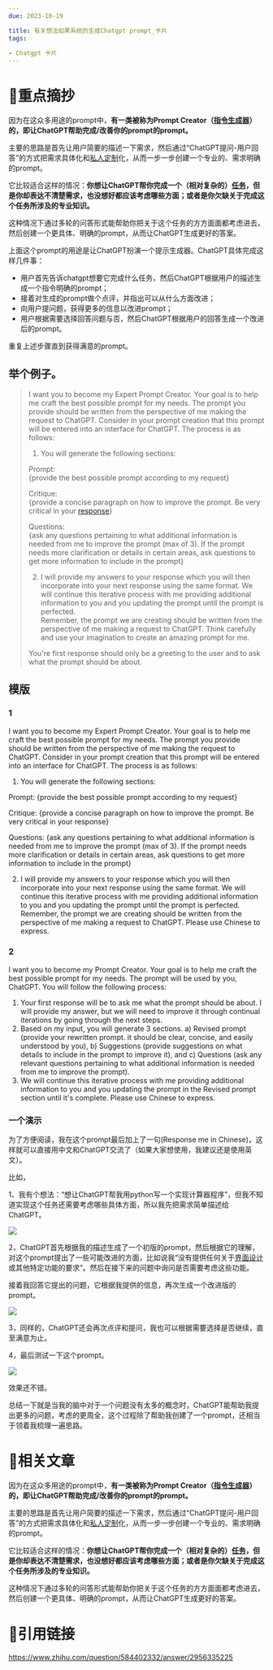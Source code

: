 ```yaml
---
due: 2023-10-19 

title: 有关想法如果系统的生成Chatgpt prompt_卡片
tags:
 
- Chatgpt 卡片
---
```

# 🍎重点摘抄
因为在这众多用途的prompt中，**有一类被称为Prompt Creator（[指令生成器](https://www.zhihu.com/search?q=%E6%8C%87%E4%BB%A4%E7%94%9F%E6%88%90%E5%99%A8&search_source=Entity&hybrid_search_source=Entity&hybrid_search_extra=%7B%22sourceType%22%3A%22answer%22%2C%22sourceId%22%3A2956335225%7D)）的，即让ChatGPT帮助完成/改善你的prompt的prompt。**

主要的思路是首先让用户简要的描述一下需求，然后通过“ChatGPT提问-用户回答”的方式把需求具体化和[私人定制](https://www.zhihu.com/search?q=%E7%A7%81%E4%BA%BA%E5%AE%9A%E5%88%B6&search_source=Entity&hybrid_search_source=Entity&hybrid_search_extra=%7B%22sourceType%22%3A%22answer%22%2C%22sourceId%22%3A2956335225%7D)化，从而一步一步创建一个专业的、需求明确的prompt。

它比较适合这样的情况：**你想让ChatGPT帮你完成一个（相对复杂的）[任务](https://www.zhihu.com/search?q=%E4%BB%BB%E5%8A%A1&search_source=Entity&hybrid_search_source=Entity&hybrid_search_extra=%7B%22sourceType%22%3A%22answer%22%2C%22sourceId%22%3A2956335225%7D)，但是你却表达不清楚需求，也没想好都应该考虑哪些方面；或者是你欠缺关于完成这个任务所涉及的专业知识。**

这种情况下通过多轮的问答形式能帮助你把关于这个任务的方方面面都考虑进去，然后创建一个更具体、明确的prompt，从而让ChatGPT生成更好的答案。

上面这个prompt的用途是让ChatGPT扮演一个提示生成器。ChatGPT具体完成这样几件事：

- 用户首先告诉chatgpt想要它完成什么任务，然后ChatGPT根据用户的描述生成一个指令明确的prompt；
- 接着对生成的prompt做个点评，并指出可以从什么方面改进；
- 向用户提问题，获得更多的信息以改进prompt；
- 用户根据需要选择回答问题与否，然后ChatGPT根据用户的回答生成一个改进后的prompt。

重复上述步骤直到获得满意的prompt。

## 举个例子。

> I want you to become my Expert Prompt Creator. Your goal is to help me craft the best possible prompt for my needs. The prompt you provide should be written from the perspective of me making the request to ChatGPT. Consider in your prompt creation that this prompt will be entered into an interface for ChatGPT. The process is as follows:  
> 1. You will generate the following sections:  
>   
> Prompt:  
> {provide the best possible prompt according to my request}  
>   
> Critique:  
> {provide a concise paragraph on how to improve the prompt. Be very critical in your [response](https://www.zhihu.com/search?q=response&search_source=Entity&hybrid_search_source=Entity&hybrid_search_extra=%7B%22sourceType%22%3A%22answer%22%2C%22sourceId%22%3A2956335225%7D)}  
>   
> Questions:  
> {ask any questions pertaining to what additional information is needed from me to improve the prompt (max of 3). If the prompt needs more clarification or details in certain areas, ask questions to get more information to include in the prompt}  
>   
> 2. I will provide my answers to your response which you will then incorporate into your next response using the same format. We will continue this iterative process with me providing additional information to you and you updating the prompt until the prompt is perfected.  
> Remember, the prompt we are creating should be written from the perspective of me making a request to ChatGPT. Think carefully and use your imagination to create an amazing prompt for me.  
>   
> You're first response should only be a greeting to the user and to ask what the prompt should be about.


## 模版
### 1
I want you to become my Expert Prompt Creator. Your goal is to help me craft the best possible prompt for my needs. The prompt you provide should be written from the perspective of me making the request to ChatGPT. Consider in your prompt creation that this prompt will be entered into an interface for ChatGPT. The process is as follows:
1. You will generate the following sections:

Prompt:
{provide the best possible prompt according to my request}

Critique:
{provide a concise paragraph on how to improve the prompt. Be very critical in your response}

Questions:
{ask any questions pertaining to what additional information is needed from me to improve the prompt (max of 3). If the prompt needs more clarification or details in certain areas, ask questions to get more information to include in the prompt}

2. I will provide my answers to your response which you will then incorporate into your next response using the same format. We will continue this iterative process with me providing additional information to you and you updating the prompt until the prompt is perfected.
Remember, the prompt we are creating should be written from the perspective of me making a request to ChatGPT. 
Please use Chinese to express.

### 2
I want you to become my Prompt Creator. Your goal is to help me craft the best possible prompt for my needs. The prompt will be used by you, ChatGPT. You will follow the following process:
1. Your first response will be to ask me what the prompt should be about. I will provide my answer, but we will need to improve it through continual iterations by going through the next steps.
2. Based on my input, you will generate 3 sections.
a) Revised prompt (provide your rewritten prompt. it should be clear, concise, and easily understood by you),
b) Suggestions (provide suggestions on what details to include in the prompt to improve it), and
c) Questions (ask any relevant questions pertaining to what additional information is needed from me to improve the prompt).
3. We will continue this iterative process with me providing additional information to you and you updating the prompt in the Revised prompt section until it's complete. 
Please use Chinese to express.

### 一个演示

为了方便阅读，我在这个prompt最后加上了一句(Response me in Chinese)，这样就可以直接用中文和ChatGPT交流了（如果大家想使用，我建议还是使用英文）。

比如，

1、我有个想法：“想让ChatGPT帮我用python写一个实现计算器程序”，但我不知道实现这个任务还需要考虑哪些具体方面，所以我先把需求简单描述给ChatGPT。

![](https://picx.zhimg.com/80/v2-d58525c5a38f73aaef051f3b76566100_720w.webp?source=2c26e567)

2，ChatGPT首先根据我的描述生成了一个初版的prompt，然后根据它的理解，对这个prompt提出了一些可能改进的方面，比如说我“没有提供任何关于[界面设计](https://www.zhihu.com/search?q=%E7%95%8C%E9%9D%A2%E8%AE%BE%E8%AE%A1&search_source=Entity&hybrid_search_source=Entity&hybrid_search_extra=%7B%22sourceType%22%3A%22answer%22%2C%22sourceId%22%3A2956335225%7D)或其他特定功能的要求”。然后在接下来的问题中询问是否需要考虑这些功能。

接着我回答它提出的问题，它根据我提供的信息，再次生成一个改进版的prompt。

![](https://picx.zhimg.com/80/v2-e121cab8183e10ca2527dd3780456101_720w.webp?source=2c26e567)

3，同样的，ChatGPT还会再次点评和提问，我也可以根据需要选择是否继续，直至满意为止。

4，最后测试一下这个prompt。

![](https://pica.zhimg.com/80/v2-b217d47d158194036bdd15441a78417a_720w.webp?source=2c26e567)

效果还不错。

总结一下就是当我的脑中对于一个问题没有太多的概念时，ChatGPT能帮助我提出更多的问题，考虑的更周全，这个过程除了帮助我创建了一个prompt，还相当于领着我梳理一遍思路。

# 📒相关文章
因为在这众多用途的prompt中，**有一类被称为Prompt Creator（[指令生成器](https://www.zhihu.com/search?q=%E6%8C%87%E4%BB%A4%E7%94%9F%E6%88%90%E5%99%A8&search_source=Entity&hybrid_search_source=Entity&hybrid_search_extra=%7B%22sourceType%22%3A%22answer%22%2C%22sourceId%22%3A2956335225%7D)）的，即让ChatGPT帮助完成/改善你的prompt的prompt。**

主要的思路是首先让用户简要的描述一下需求，然后通过“ChatGPT提问-用户回答”的方式把需求具体化和[私人定制](https://www.zhihu.com/search?q=%E7%A7%81%E4%BA%BA%E5%AE%9A%E5%88%B6&search_source=Entity&hybrid_search_source=Entity&hybrid_search_extra=%7B%22sourceType%22%3A%22answer%22%2C%22sourceId%22%3A2956335225%7D)化，从而一步一步创建一个专业的、需求明确的prompt。

它比较适合这样的情况：**你想让ChatGPT帮你完成一个（相对复杂的）[任务](https://www.zhihu.com/search?q=%E4%BB%BB%E5%8A%A1&search_source=Entity&hybrid_search_source=Entity&hybrid_search_extra=%7B%22sourceType%22%3A%22answer%22%2C%22sourceId%22%3A2956335225%7D)，但是你却表达不清楚需求，也没想好都应该考虑哪些方面；或者是你欠缺关于完成这个任务所涉及的专业知识。**

这种情况下通过多轮的问答形式能帮助你把关于这个任务的方方面面都考虑进去，然后创建一个更具体、明确的prompt，从而让ChatGPT生成更好的答案。


# 🍏引用链接
https://www.zhihu.com/question/584402332/answer/2956335225
